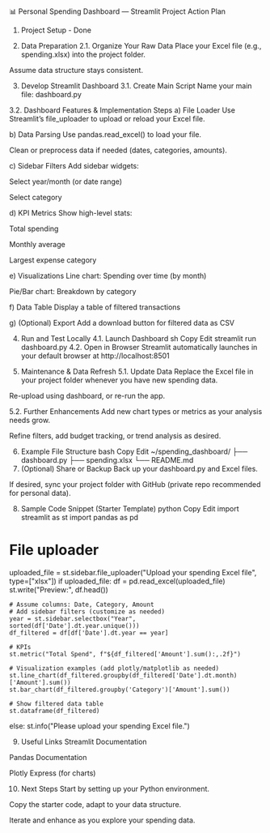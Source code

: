 📊 Personal Spending Dashboard — Streamlit Project Action Plan
1. Project Setup - Done

2. Data Preparation
2.1. Organize Your Raw Data
Place your Excel file (e.g., spending.xlsx) into the project folder.

Assume data structure stays consistent.

3. Develop Streamlit Dashboard
3.1. Create Main Script
Name your main file: dashboard.py

3.2. Dashboard Features & Implementation Steps
a) File Loader
Use Streamlit’s file_uploader to upload or reload your Excel file.

b) Data Parsing
Use pandas.read_excel() to load your file.

Clean or preprocess data if needed (dates, categories, amounts).

c) Sidebar Filters
Add sidebar widgets:

Select year/month (or date range)

Select category

d) KPI Metrics
Show high-level stats:

Total spending

Monthly average

Largest expense category

e) Visualizations
Line chart: Spending over time (by month)

Pie/Bar chart: Breakdown by category

f) Data Table
Display a table of filtered transactions

g) (Optional) Export
Add a download button for filtered data as CSV

4. Run and Test Locally
4.1. Launch Dashboard
sh
Copy
Edit
streamlit run dashboard.py
4.2. Open in Browser
Streamlit automatically launches in your default browser at http://localhost:8501

5. Maintenance & Data Refresh
5.1. Update Data
Replace the Excel file in your project folder whenever you have new spending data.

Re-upload using dashboard, or re-run the app.

5.2. Further Enhancements
Add new chart types or metrics as your analysis needs grow.

Refine filters, add budget tracking, or trend analysis as desired.

6. Example File Structure
bash
Copy
Edit
~/spending_dashboard/
├── dashboard.py
├── spending.xlsx
└── README.md
7. (Optional) Share or Backup
Back up your dashboard.py and Excel files.

If desired, sync your project folder with GitHub (private repo recommended for personal data).

8. Sample Code Snippet (Starter Template)
python
Copy
Edit
import streamlit as st
import pandas as pd

# File uploader
uploaded_file = st.sidebar.file_uploader("Upload your spending Excel file", type=["xlsx"])
if uploaded_file:
    df = pd.read_excel(uploaded_file)
    st.write("Preview:", df.head())

    # Assume columns: Date, Category, Amount
    # Add sidebar filters (customize as needed)
    year = st.sidebar.selectbox("Year", sorted(df['Date'].dt.year.unique()))
    df_filtered = df[df['Date'].dt.year == year]

    # KPIs
    st.metric("Total Spend", f"${df_filtered['Amount'].sum():,.2f}")

    # Visualization examples (add plotly/matplotlib as needed)
    st.line_chart(df_filtered.groupby(df_filtered['Date'].dt.month)['Amount'].sum())
    st.bar_chart(df_filtered.groupby('Category')['Amount'].sum())

    # Show filtered data table
    st.dataframe(df_filtered)
else:
    st.info("Please upload your spending Excel file.")

9. Useful Links
Streamlit Documentation

Pandas Documentation

Plotly Express (for charts)

10. Next Steps
Start by setting up your Python environment.

Copy the starter code, adapt to your data structure.

Iterate and enhance as you explore your spending data.